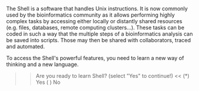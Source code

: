 The Shell is a software that handles Unix instructions. It is now commonly used by the bioinformatics community as it allows performing highly complex tasks by accessing either locally or distantly shared resources (e.g. files, databases, remote computing clusters...). These tasks can be coded in such a way that the multiple steps of a bioinformatics analysis can be saved into scripts. Those may then be shared with collaborators, traced and automated.

To access the Shell's powerful features, you need to learn a new way of thinking and a new language.

>>Are you ready to learn Shell? (select "Yes" to continue!) <<
(*) Yes
( ) No

